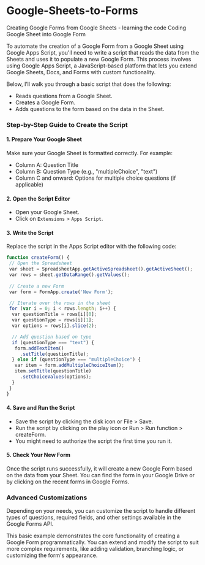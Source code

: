 # Google-Sheets-to-Forms
Creating Google Forms from Google Sheets - learning the code
Coding Google Sheet into Google Form

To automate the creation of a Google Form from a Google Sheet using Google Apps Script, you'll need to write a script that reads the data from the Sheets and uses it to populate a new Google Form. This process involves using Google Apps Script, a JavaScript-based platform that lets you extend Google Sheets, Docs, and Forms with custom functionality.

Below, I’ll walk you through a basic script that does the following:
- Reads questions from a Google Sheet.
- Creates a Google Form.
- Adds questions to the form based on the data in the Sheet.

### Step-by-Step Guide to Create the Script

#### 1. Prepare Your Google Sheet
Make sure your Google Sheet is formatted correctly. For example:
- Column A: Question Title
- Column B: Question Type (e.g., "multipleChoice", "text")
- Column C and onward: Options for multiple choice questions (if applicable)

#### 2. Open the Script Editor
- Open your Google Sheet.
- Click on `Extensions` > `Apps Script`.

#### 3. Write the Script
Replace the script in the Apps Script editor with the following code:

```javascript
function createForm() {
 // Open the Spreadsheet
 var sheet = SpreadsheetApp.getActiveSpreadsheet().getActiveSheet();
 var rows = sheet.getDataRange().getValues();
  
 // Create a new Form
 var form = FormApp.create('New Form');

 // Iterate over the rows in the sheet
 for (var i = 0; i < rows.length; i++) {
  var questionTitle = rows[i][0];
  var questionType = rows[i][1];
  var options = rows[i].slice(2);

  // Add question based on type
  if (questionType === "text") {
   form.addTextItem()
     .setTitle(questionTitle);
  } else if (questionType === "multipleChoice") {
   var item = form.addMultipleChoiceItem();
   item.setTitle(questionTitle)
     .setChoiceValues(options);
  }
 }
}
```

#### 4. Save and Run the Script
- Save the script by clicking the disk icon or File > Save.
- Run the script by clicking on the play icon or Run > Run function > createForm.
- You might need to authorize the script the first time you run it.

#### 5. Check Your New Form
Once the script runs successfully, it will create a new Google Form based on the data from your Sheet. You can find the form in your Google Drive or by clicking on the recent forms in Google Forms.

### Advanced Customizations
Depending on your needs, you can customize the script to handle different types of questions, required fields, and other settings available in the Google Forms API.

This basic example demonstrates the core functionality of creating a Google Form programmatically. You can extend and modify the script to suit more complex requirements, like adding validation, branching logic, or customizing the form's appearance.
